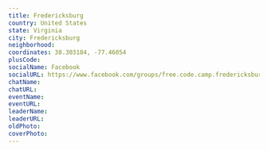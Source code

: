```yaml
---
title: Fredericksburg
country: United States
state: Virginia
city: Fredericksburg
neighborhood: 
coordinates: 38.303184, -77.46054
plusCode:
socialName: Facebook
socialURL: https://www.facebook.com/groups/free.code.camp.fredericksburg
chatName:
chatURL:
eventName:
eventURL:
leaderName:
leaderURL:
oldPhoto: 
coverPhoto:
---
```

